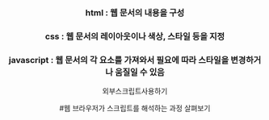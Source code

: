 

<h3>html : 웹 문서의 내용을 구성</h3>
<h3>css : 웹 문서의 레이아웃이나 색상, 스타일 등을 지정</h3>
<h3>javascript : 웹 문서의 각 요소를 가져와서 필요에 따라 스타일을 변경하거나 움질일 수 있음</h3> 

외부스크립트사용하기
<script src>"외부 스크립트 파일 경로"</script>


#웹 브라우저가 스크립트를 해석하는 과정 살펴보기
<!DOCTYPE html>
<html lang="ko">
<head>
	<meta charset="UTF-8">
	<meta name="viewport" content="width=device-width, initial-scale=1.0">
	<title>자바스크립트</title>
	<style>
		body { text-align:center; }
		h1 { color:blue; }

	</style>
</head>
<body>
	<h1>간단한 입출력 방법</h1>
  
  <script>
   console.log("안녕하세요?");
  </script>
</body>
</html>


알림 창을 만드는 방법은 alert("") 또는 alert('') 입력해주면 됨

확인 창을 출력하는 방법은 comfirm(메시지) 입력하면 됨
var reply = confirm("정말 배경 이미지를 바꾸시겠습니까?")

프롬프트 창에서 입력받기는 prompt(메시지) 또는 prompt(메시지, 기본값)
var name = prompt("이름을 입력하세요.", "이무개")
var name = prompt("이름을 입력하세요.")

웹 브라우저 화면에 출력을 담당하는 document.write()
<script>
  document.write("<h1>어서오세요</h1>")
  </script>
 
웹 브라우저 화면에 출력을 담당하는 document.write()문

<script>
  document.write("<h1>어서오셍</h1>");
  </script>
  
<body>
  <h1>어서오세요</h1>
  
  <script>
    var name = promt("이름을 입력하세요.");
    console.log(name + "님, 환영합니다.");
  </script>
  </body>
  
자바스크립트 소스
1. 코드를 보기 좋게 들여쓰기
2. 세미콜론으로 문장을 구분하기
3. 공백을 넣어 읽기 쉽게 작성하기
4. 소스 코드를 잘 설명하는 주석을 작성하기
5. 식별자는 정해진 규칙을 지켜 작성하기
6. 예약어는 식별자로 사용할 수 없음

